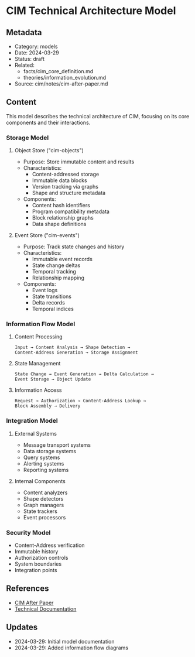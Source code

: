 # CIM Technical Architecture Model

## Metadata
- Category: models
- Date: 2024-03-29
- Status: draft
- Related: 
  - facts/cim_core_definition.md
  - theories/information_evolution.md
- Source: cim/notes/cim-after-paper.md

## Content

This model describes the technical architecture of CIM, focusing on its core components and their interactions.

### Storage Model

1. Object Store ("cim-objects")
   - Purpose: Store immutable content and results
   - Characteristics:
     - Content-addressed storage
     - Immutable data blocks
     - Version tracking via graphs
     - Shape and structure metadata
   - Components:
     - Content hash identifiers
     - Program compatibility metadata
     - Block relationship graphs
     - Data shape definitions

2. Event Store ("cim-events")
   - Purpose: Track state changes and history
   - Characteristics:
     - Immutable event records
     - State change deltas
     - Temporal tracking
     - Relationship mapping
   - Components:
     - Event logs
     - State transitions
     - Delta records
     - Temporal indices

### Information Flow Model

1. Content Processing
   ```
   Input → Content Analysis → Shape Detection → 
   Content-Address Generation → Storage Assignment
   ```

2. State Management
   ```
   State Change → Event Generation → Delta Calculation → 
   Event Storage → Object Update
   ```

3. Information Access
   ```
   Request → Authorization → Content-Address Lookup → 
   Block Assembly → Delivery
   ```

### Integration Model

1. External Systems
   - Message transport systems
   - Data storage systems
   - Query systems
   - Alerting systems
   - Reporting systems

2. Internal Components
   - Content analyzers
   - Shape detectors
   - Graph managers
   - State trackers
   - Event processors

### Security Model
- Content-Address verification
- Immutable history
- Authorization controls
- System boundaries
- Integration points

## References
- [CIM After Paper](../cim/notes/cim-after-paper.md)
- [Technical Documentation](../sources/technical_docs.md)

## Updates
- 2024-03-29: Initial model documentation
- 2024-03-29: Added information flow diagrams 